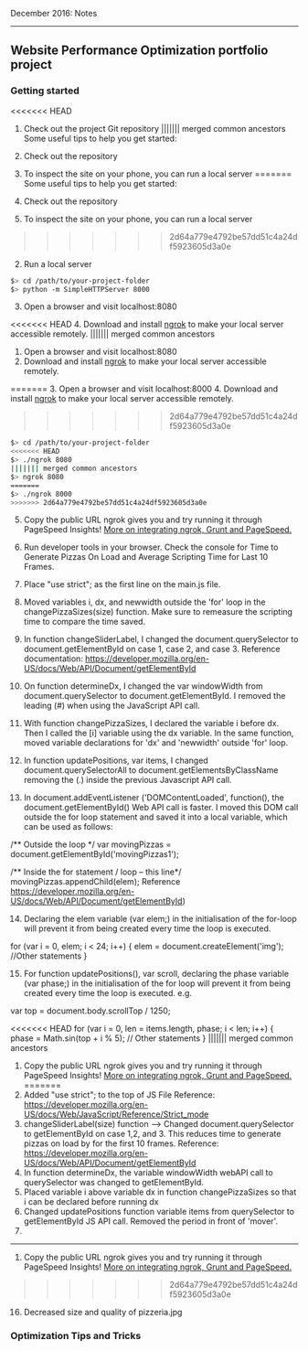 December 2016: Notes

----------------------------------------------------------------------------------

## Website Performance Optimization portfolio project

### Getting started

<<<<<<< HEAD
1. Check out the project Git repository
||||||| merged common ancestors
Some useful tips to help you get started:

1. Check out the repository
1. To inspect the site on your phone, you can run a local server
=======
Some useful tips to help you get started:

1. Check out the repository
2. To inspect the site on your phone, you can run a local server
>>>>>>> 2d64a779e4792be57dd51c4a24df5923605d3a0e

2. Run a local server
  ```bash
  $> cd /path/to/your-project-folder
  $> python -m SimpleHTTPServer 8000
  ```
3. Open a browser and visit localhost:8080

<<<<<<< HEAD
4. Download and install [ngrok](https://ngrok.com/) to make your local server accessible remotely.
||||||| merged common ancestors
1. Open a browser and visit localhost:8080
1. Download and install [ngrok](https://ngrok.com/) to make your local server accessible remotely.

=======
3. Open a browser and visit localhost:8000
4. Download and install [ngrok](https://ngrok.com/) to make your local server accessible remotely.

>>>>>>> 2d64a779e4792be57dd51c4a24df5923605d3a0e
  ``` bash
  $> cd /path/to/your-project-folder
<<<<<<< HEAD
  $> ./ngrok 8080
||||||| merged common ancestors
  $> ngrok 8080
=======
  $> ./ngrok 8000
>>>>>>> 2d64a779e4792be57dd51c4a24df5923605d3a0e
  ```
5. Copy the public URL ngrok gives you and try running it through PageSpeed Insights! [More on integrating ngrok, Grunt and PageSpeed.](http://www.jamescryer.com/2014/06/12/grunt-pagespeed-and-ngrok-locally-testing/)

6. Run developer tools in your browser. Check the console for Time to Generate Pizzas On Load and Average Scripting Time for Last 10 Frames.

7. Place "use strict"; as the first line on the main.js file. 

8. Moved variables i, dx, and newwidth outside the 'for' loop in the changePizzaSizes(size) function. Make sure to remeasure the scripting time to compare the time saved. 

9. In function changeSliderLabel, I changed the document.querySelector to document.getElementById on case 1, case 2, and case 3. Reference documentation: https://developer.mozilla.org/en-US/docs/Web/API/Document/getElementById

10. On function determineDx, I changed the var windowWidth from document.querySelector to document.getElementById. I removed the leading (#) when using the JavaScript API call. 

11. With function changePizzaSizes, I declared the variable i before dx. Then I called the [i] variable using the dx variable. In the same function, moved variable declarations for 'dx' and 'newwidth' outside 'for' loop.

12. In function updatePositions, var items, I changed document.querySelectorAll to document.getElementsByClassName removing the (.) inside the previous Javascript API call. 

13. In document.addEventListener ('DOMContentLoaded', function(), the document.getElementById() Web API call is faster. I moved this DOM call outside the for loop statement and saved it into a local variable, which can be used as follows:

/** Outside the loop */
var movingPizzas = document.getElementById('movingPizzas1');

/** Inside the for statement / loop – this line*/
movingPizzas.appendChild(elem);
Reference
https://developer.mozilla.org/en-US/docs/Web/API/Document/getElementById)

14. Declaring the elem variable (var elem;) in the initialisation of the for-loop will prevent it from being created every time the loop is executed.

for (var i = 0, elem; i < 24; i++) {
    elem = document.createElement('img');
    //Other statements
}

15. For function updatePositions(), var scroll, declaring the phase variable (var phase;) in the initialisation of the for loop will prevent it from being created every time the loop is executed.
e.g.

var top = document.body.scrollTop / 1250;

<<<<<<< HEAD
for (var i = 0, len = items.length, phase; i < len; i++) {
    phase = Math.sin(top + i % 5);
    // Other statements
}
||||||| merged common ancestors
1. Copy the public URL ngrok gives you and try running it through PageSpeed Insights! [More on integrating ngrok, Grunt and PageSpeed.](http://www.jamescryer.com/2014/06/12/grunt-pagespeed-and-ngrok-locally-testing/)
=======
5. Added "use strict"; to the top of JS File
Reference: https://developer.mozilla.org/en-US/docs/Web/JavaScript/Reference/Strict_mode
6. changeSliderLabel(size) function --> Changed document.querySelector to getElementById on case 1,2, and 3. This reduces time to generate pizzas on load by for the first 10 frames. 
Reference: https://developer.mozilla.org/en-US/docs/Web/API/Document/getElementById
7. In function determineDx, the variable windowWidth webAPI call to querySelector was changed to getElementById. 
8. Placed variable i above variable dx in function changePizzaSizes so that i can be declared before running dx
9. Changed updatePositions function variable items from querySelector to getElementById JS API call. Removed the period in front of 'mover'.
10. 



-----------------------------------------------------------------------

1. Copy the public URL ngrok gives you and try running it through PageSpeed Insights! [More on integrating ngrok, Grunt and PageSpeed.](http://www.jamescryer.com/2014/06/12/grunt-pagespeed-and-ngrok-locally-testing/)
>>>>>>> 2d64a779e4792be57dd51c4a24df5923605d3a0e

16. Decreased size and quality of pizzeria.jpg

### Optimization Tips and Tricks


